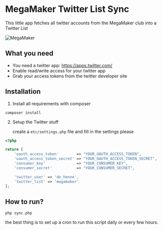 MegaMaker Twitter List Sync
======

This little app fetches all twitter accounts from the MegaMaker club into a Twitter List

![MegaMaker](https://club.megamaker.co/uploads/default/optimized/1X/9205786661c1c58d22f5971cc32a5d8593e449c3_1_600x500.png)

What you need
------

- You need a twitter app: https://apps.twitter.com/
- Enable read/write access for your twitter app
- Grab your access tokens from the twitter developer site

Installation
------

1. Install all requirements with composer


```shell
composer install
```


2. Setup the Twitter stuff  

    create a `etc/settings.php` file and fill in the settings please
    
```php
<?php

return [
    'oauth_access_token'        => "YOUR_OAUTH_ACCESS_TOKEN",
    'oauth_access_token_secret' => "YOUR_OAUTH_ACCESS_TOKEN_SECRET",
    'consumer_key'              => "YOUR_CONSUMER_KEY",
    'consumer_secret'           => "YOUR_CONSUMER_SECRET",

    'twitter_user' => 'de_henne',
    'twitter_list' => 'megamaker'
];

```

How to run?
------

```shell
php sync.php
```

the best thing is to set up a cron to run this script daily or every few hours.